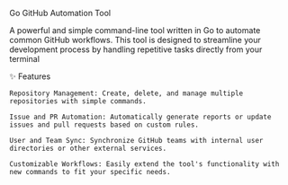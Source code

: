 Go GitHub Automation Tool

A powerful and simple command-line tool written in Go to automate common GitHub workflows. This tool is designed to streamline your development process by handling repetitive tasks directly from your terminal

✨ Features

    Repository Management: Create, delete, and manage multiple repositories with simple commands.

    Issue and PR Automation: Automatically generate reports or update issues and pull requests based on custom rules.

    User and Team Sync: Synchronize GitHub teams with internal user directories or other external services.

    Customizable Workflows: Easily extend the tool's functionality with new commands to fit your specific needs.